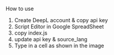 How to use

1. Create DeepL account & copy api key
2. Script Editor in Google SpreadSheet 
3. copy index.js
4. update api key & source_lang
5. Type in a cell as shown in the image